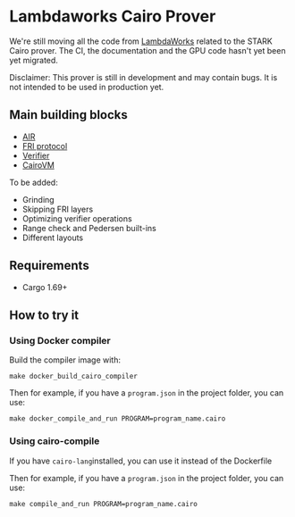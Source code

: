 # Lambdaworks Cairo Prover

We're still moving all the code from [LambdaWorks](https://github.com/lambdaclass/lambdaworks) related to the STARK Cairo prover. 
The CI, the documentation and the GPU code hasn't yet been yet migrated.

Disclaimer: This prover is still in development and may contain bugs. It is not intended to be used in production yet.

## Main building blocks

- [AIR](https://github.com/lambdaclass/lambdaworks_cairo_prover/tree/main/src/air)
- [FRI protocol](https://github.com/lambdaclass/lambdaworks_cairo_prover/tree/main/src/fri)
- [Verifier](https://github.com/lambdaclass/lambdaworks_cairo_prover/blob/main/src/verifier.rs)
- [CairoVM](https://github.com/lambdaclass/lambdaworks_cairo_prover/tree/main/src/cairo_vm)

To be added:
- Grinding
- Skipping FRI layers
- Optimizing verifier operations
- Range check and Pedersen built-ins
- Different layouts

## Requirements

- Cargo 1.69+
  
## How to try it

### Using Docker compiler

Build the compiler image with:

`make docker_build_cairo_compiler`

Then for example, if you have a `program.json` in the project folder, you can use:

`make docker_compile_and_run PROGRAM=program_name.cairo`

### Using cairo-compile

If you have `cairo-lang`installed, you can use it instead of the Dockerfile

Then for example, if you have a `program.json` in the project folder, you can use:

`make compile_and_run PROGRAM=program_name.cairo`
